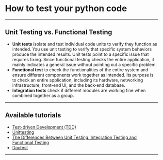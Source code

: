 # How to test your python code
***

## Unit Testing vs. Functional Testing
- **Unit tests** isolate and test individual code units to verify they function as intended. You use unit testing to verify that specific system behaviors produce the intended results. Unit tests point to a specific issue that requires fixing. Since functional testing checks the entire application, it mainly indicates a general issue without pointing out a specific problem.
- **Functional test** to check the functionalities of the entire system and ensure different components work together as intended. Its purpose is to check an entire application, including its hardware, networking infrastructure, front-end UI, and the back-end database.
- **Integration tests** check if different modules are working fine when combined together as a group.
***

## Available tutorials
- [Test-driven Development (TDD)](https://github.com/kyaiooiayk/Python-Programming/tree/main/tutorials/Testing/Test-driven%20Development%20(TDD))
- [Unittesting](https://github.com/kyaiooiayk/Python-Programming/tree/main/tutorials/Testing/Unittesting)
- [The Differences Between Unit Testing, Integration Testing and Functional Testing](https://www.softwaretestinghelp.com/the-difference-between-unit-integration-and-functional-testing/)
- [Doctest](https://github.com/kyaiooiayk/Python-Programming/tree/main/tutorials/Testing/Doctest)
***
